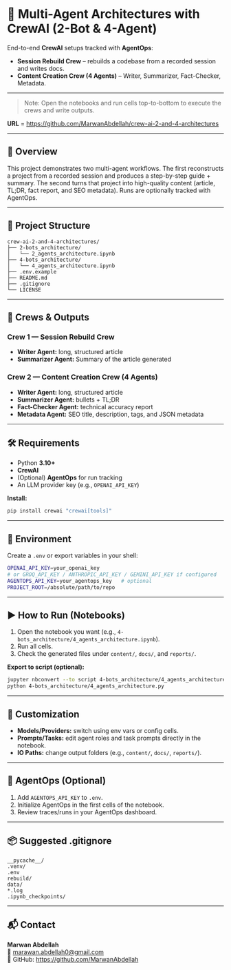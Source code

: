 # 🤖 Multi-Agent Architectures with CrewAI (2-Bot & 4-Agent)

End-to-end **CrewAI** setups tracked with **AgentOps**:
- **Session Rebuild Crew** – rebuilds a codebase from a recorded session and writes docs.
- **Content Creation Crew (4 Agents)** – Writer, Summarizer, Fact-Checker, Metadata.

---

> Note: Open the notebooks and run cells top-to-bottom to execute the crews and write outputs.

**URL** = https://github.com/MarwanAbdellah/crew-ai-2-and-4-architectures

---

## 🧠 Overview

This project demonstrates two multi-agent workflows. The first reconstructs a project from a recorded session and produces a step-by-step guide + summary. The second turns that project into high-quality content (article, TL;DR, fact report, and SEO metadata). Runs are optionally tracked with AgentOps.

---

## 📁 Project Structure

```
crew-ai-2-and-4-architectures/
├── 2-bots_architecture/
│   └── 2_agents_architecture.ipynb
├── 4-bots_architecture/
│   └── 4_agents_architecture.ipynb
├── .env.example
├── README.md
├── .gitignore
└── LICENSE
```

---

## 👥 Crews & Outputs

### Crew 1 — Session Rebuild Crew
- **Writer Agent:** long, structured article  
- **Summarizer Agent:** Summary of the article generated  

### Crew 2 — Content Creation Crew (4 Agents)
- **Writer Agent:** long, structured article  
- **Summarizer Agent:** bullets + TL;DR  
- **Fact-Checker Agent:** technical accuracy report  
- **Metadata Agent:** SEO title, description, tags, and JSON metadata

---

## 🛠 Requirements

- Python **3.10+**  
- **CrewAI**  
- (Optional) **AgentOps** for run tracking  
- An LLM provider key (e.g., `OPENAI_API_KEY`)

**Install:**
```bash
pip install crewai "crewai[tools]"
```

---

## 🔐 Environment

Create a `.env` or export variables in your shell:

```bash
OPENAI_API_KEY=your_openai_key
# or GROQ_API_KEY / ANTHROPIC_API_KEY / GEMINI_API_KEY if configured
AGENTOPS_API_KEY=your_agentops_key   # optional
PROJECT_ROOT=/absolute/path/to/repo
```

---

## ▶️ How to Run (Notebooks)

1) Open the notebook you want (e.g., `4-bots_architecture/4_agents_architecture.ipynb`).  
2) Run all cells.  
3) Check the generated files under `content/`, `docs/`, and `reports/`.

**Export to script (optional):**
```bash
jupyter nbconvert --to script 4-bots_architecture/4_agents_architecture.ipynb
python 4-bots_architecture/4_agents_architecture.py
```

---

## 🧩 Customization

- **Models/Providers:** switch using env vars or config cells.  
- **Prompts/Tasks:** edit agent roles and task prompts directly in the notebook.  
- **IO Paths:** change output folders (e.g., `content/`, `docs/`, `reports/`).

---

## 🐙 AgentOps (Optional)

1) Add `AGENTOPS_API_KEY` to `.env`.  
2) Initialize AgentOps in the first cells of the notebook.  
3) Review traces/runs in your AgentOps dashboard.

---

## 📦 Suggested .gitignore

```
__pycache__/
.venv/
.env
rebuild/
data/
*.log
.ipynb_checkpoints/
```

---

## 📬 Contact

**Marwan Abdellah**  
📧 marawan.abdellah0@gmail.com  
🔗 GitHub: https://github.com/MarwanAbdellah
